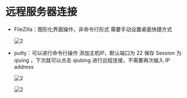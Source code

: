 # 远程服务器连接

- FileZilla：图形化界面操作，非命令行形式
    需要手动设置桌面快捷方式

    ![2](http://ww1.sinaimg.cn/large/006alGmrly1g1njhv7hhkj30x50qc41o.jpg)

- putty：可以进行命令行操作
    添加主机IP，默认端口为 22
    保存 Session 为 qiuing ，下次就可以点击 qiubing 进行远程连接，不需要再次输入 IP address

    ![2](http://ww1.sinaimg.cn/large/006alGmrly1g1njurfb01j30jx0jmn19.jpg)

    ![2](http://ww1.sinaimg.cn/large/006alGmrly1g1njt97kaoj30ru0ghwf4.jpg)